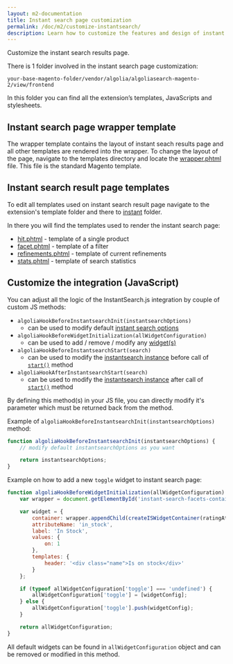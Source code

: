 ```yaml
---
layout: m2-documentation
title: Instant search page customization
permalink: /doc/m2/customize-instantsearch/
description: Learn how to customize the features and design of instant search results page in Algolia extension for Magento 2
---
```


Customize the instant search results page.

There is 1 folder involved in the instant search page customization:

`your-base-magento-folder/vendor/algolia/algoliasearch-magento-2/view/frontend`

In this folder you can find all the extension’s templates, JavaScripts and stylesheets.

<!-- <div class="alert alert-warning">
    Make sure you aren't modifying but <strong>overriding</strong> these files. You can learn how to do that by reading <a href="/magento/doc/m1/customize-extension/">"How to customize the extension"</a> first.
</div> -->

## Instant search page wrapper template

The wrapper template contains the layout of instant seach results page and all other templates are rendered into the wrapper.
To change the layout of the page, navigate to the templates directory and locate the [wrapper.phtml](https://github.com/algolia/algoliasearch-magento-2/blob/master/view/frontend/templates/instant/wrapper.phtml) file. This file is the standard Magento template.

## Instant search result page templates

To edit all templates used on instant search result page navigate to the extension's template folder and there to [instant](https://github.com/algolia/algoliasearch-magento-2/blob/master/view/frontend/templates/instant/) folder.

In there you will find the templates used to render the instant search page:

* [hit.phtml](https://github.com/algolia/algoliasearch-magento-2/blob/master/view/frontend/templates/instant/hit.phtml) - template of a single product
* [facet.phtml](https://github.com/algolia/algoliasearch-magento-2/blob/master/view/frontend/templates/instant/facet.phtml) - template of a filter
* [refinements.phtml](https://github.com/algolia/algoliasearch-magento-2/blob/master/view/frontend/templates/instant/refinements.phtml) - template of current refinements
* [stats.phtml](https://github.com/algolia/algoliasearch-magento-2/blob/master/view/frontend/templates/instant/stats.phtml) - template of search statistics

## Customize the integration (JavaScript)

You can adjust all the logic of the InstantSearch.js integration by couple of custom JS methods:

- `algoliaHookBeforeInstantsearchInit(instantsearchOptions)`
	- can be used to modify default [instant search options](https://community.algolia.com/instantsearch.js/documentation/#initialization)
- `algoliaHookBeforeWidgetInitialization(allWidgetConfiguration)`
    - can be used to add / remove / modify any [widget(s)](https://community.algolia.com/instantsearch.js/documentation/#widgets)
- `algoliaHookBeforeInstantsearchStart(search)`
    - can be used to modify the [instantsearch instance](https://community.algolia.com/instantsearch.js/documentation/#initialization) before call of [`start()`](https://community.algolia.com/instantsearch.js/documentation/#start) method
- `algoliaHookAfterInstantsearchStart(search)`
    - can be used to modify the [instantsearch instance](https://community.algolia.com/instantsearch.js/documentation/#initialization) after call of [`start()`](https://community.algolia.com/instantsearch.js/documentation/#start) method

By defining this method(s) in your JS file, you can directly modify it's parameter which must be returned back from the method.

Example of `algoliaHookBeforeInstantsearchInit(instantsearchOptions)` method:

```js
function algoliaHookBeforeInstantsearchInit(instantsearchOptions) {
    // modify default instantsearchOptions as you want

    return instantsearchOptions;
}
```

Example on how to add a new `toggle` widget to instant search page:

```js
function algoliaHookBeforeWidgetInitialization(allWidgetConfiguration) {
    var wrapper = document.getElementById('instant-search-facets-container');

    var widget = {
        container: wrapper.appendChild(createISWidgetContainer(ratingAttr)),
        attributeName: 'in_stock',
        label: 'In Stock',
        values: {
            on: 1
        },
        templates: {
            header: '<div class="name">Is on stock</div>'
        }
    };

    if (typeof allWidgetConfiguration['toggle'] === 'undefined') {
        allWidgetConfiguration['toggle'] = [widgetConfig];
    } else {
        allWidgetConfiguration['toggle'].push(widgetConfig);
    }

    return allWidgetConfiguration;
}
```

All default widgets can be found in `allWidgetConfiguration` object and can be removed or modified in this method.
